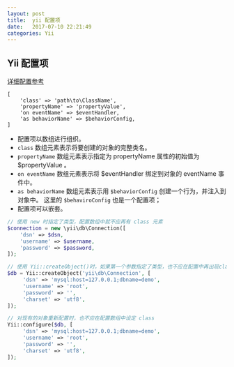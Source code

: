 ```yaml
---
layout: post
title:  yii 配置项
date:   2017-07-10 22:21:49
categories: Yii
---
```

## Yii 配置项
[详细配置参考](http://www.digpage.com/configuration.html)

    [
        'class' => 'path\to\ClassName',
        'propertyName' => 'propertyValue',
        'on eventName' => $eventHandler,
        'as behaviorName' => $behaviorConfig,
    ]

- 配置项以数组进行组织。
- `class` 数组元素表示将要创建的对象的完整类名。
- `propertyName` 数组元素表示指定为 propertyName 属性的初始值为 $propertyValue 。
- `on eventName` 数组元素表示将 $eventHandler 绑定到对象的 eventName 事件中。
- `as behaviorName` 数组元素表示用 `$behaviorConfig` 创建一个行为，并注入到对象中。 这里的 `$behaviroConfig` 也是一个配置项；
- 配置项可以嵌套。

```php
// 使用 new 时指定了类型，配置数组中就不应再有 class 元素
$connection = new \yii\db\Connection([
    'dsn' => $dsn,
    'username' => $username,
    'password' => $password,
]);

// 使用 Yii::createObject()时，如果第一个参数指定了类型，也不应在配置中再出现class
$db = Yii::createObject('yii\db\Connection', [
     'dsn' => 'mysql:host=127.0.0.1;dbname=demo',
     'username' => 'root',
     'password' => '',
     'charset' => 'utf8',
]);

// 对现有的对象重新配置时，也不应在配置数组中设定 class
Yii::configure($db, [
     'dsn' => 'mysql:host=127.0.0.1;dbname=demo',
     'username' => 'root',
     'password' => '',
     'charset' => 'utf8',
]);
```
